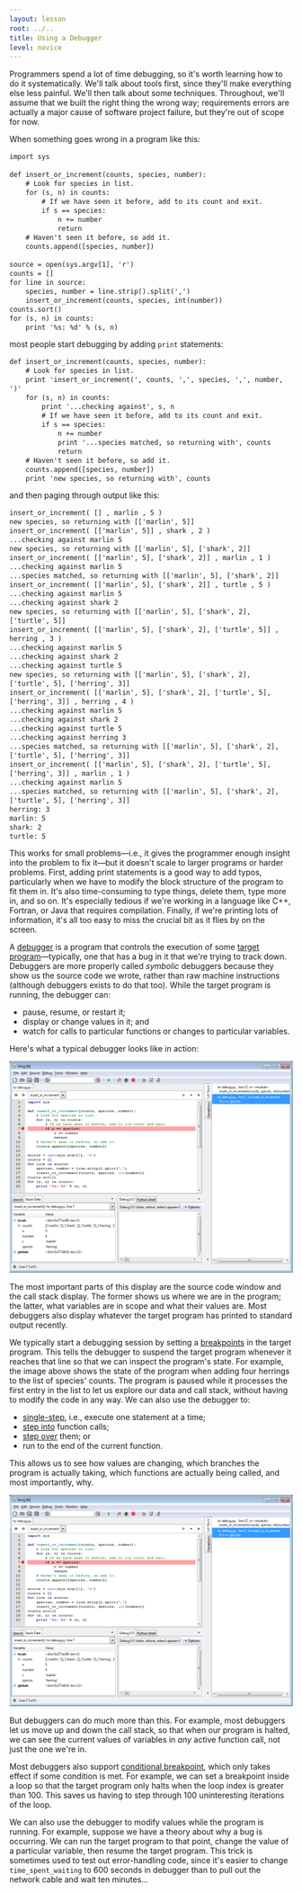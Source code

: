 ```yaml
---
layout: lesson
root: ../..
title: Using a Debugger
level: novice
---
```

Programmers spend a lot of time debugging,
so it's worth learning how to do it systematically.
We'll talk about tools first,
since they'll make everything else less painful.
We'll then talk about some techniques.
Throughout,
we'll assume that we built the right thing the wrong way;
requirements errors are actually a major cause of software project failure,
but they're out of scope for now.

When something goes wrong in a program like this:

~~~
import sys

def insert_or_increment(counts, species, number):
    # Look for species in list.
    for (s, n) in counts:
        # If we have seen it before, add to its count and exit.
        if s == species:
            n += number
            return
    # Haven't seen it before, so add it.
    counts.append([species, number])

source = open(sys.argv[1], 'r')
counts = []
for line in source:
    species, number = line.strip().split(',')
    insert_or_increment(counts, species, int(number))
counts.sort()
for (s, n) in counts:
    print '%s: %d' % (s, n)
~~~

most people start debugging by adding `print` statements:

~~~
def insert_or_increment(counts, species, number):
    # Look for species in list.
    print 'insert_or_increment(', counts, ',', species, ',', number, ')'
    for (s, n) in counts:
        print '...checking against', s, n
        # If we have seen it before, add to its count and exit.
        if s == species:
            n += number
            print '...species matched, so returning with', counts
            return
    # Haven't seen it before, so add it.
    counts.append([species, number])
    print 'new species, so returning with', counts
~~~

and then paging through output like this:

~~~
insert_or_increment( [] , marlin , 5 )
new species, so returning with [['marlin', 5]]
insert_or_increment( [['marlin', 5]] , shark , 2 )
...checking against marlin 5
new species, so returning with [['marlin', 5], ['shark', 2]]
insert_or_increment( [['marlin', 5], ['shark', 2]] , marlin , 1 )
...checking against marlin 5
...species matched, so returning with [['marlin', 5], ['shark', 2]]
insert_or_increment( [['marlin', 5], ['shark', 2]] , turtle , 5 )
...checking against marlin 5
...checking against shark 2
new species, so returning with [['marlin', 5], ['shark', 2], ['turtle', 5]]
insert_or_increment( [['marlin', 5], ['shark', 2], ['turtle', 5]] , herring , 3 )
...checking against marlin 5
...checking against shark 2
...checking against turtle 5
new species, so returning with [['marlin', 5], ['shark', 2], ['turtle', 5], ['herring', 3]]
insert_or_increment( [['marlin', 5], ['shark', 2], ['turtle', 5], ['herring', 3]] , herring , 4 )
...checking against marlin 5
...checking against shark 2
...checking against turtle 5
...checking against herring 3
...species matched, so returning with [['marlin', 5], ['shark', 2], ['turtle', 5], ['herring', 3]]
insert_or_increment( [['marlin', 5], ['shark', 2], ['turtle', 5], ['herring', 3]] , marlin , 1 )
...checking against marlin 5
...species matched, so returning with [['marlin', 5], ['shark', 2], ['turtle', 5], ['herring', 3]]
herring: 3
marlin: 5
shark: 2
turtle: 5
~~~

This works for small problems&mdash;i.e.,
it gives the programmer enough insight into the problem to fix it&mdash;but
it doesn't scale to larger programs or harder problems.
First,
adding print statements is a good way to add typos,
particularly when we have to modify the block structure of the program
to fit them in.
It's also time-consuming to type things,
delete them,
type more in,
and so on.
It's especially tedious if we're working in a language like C++, Fortran, or Java
that requires compilation.
Finally,
if we're printing lots of information,
it's all too easy to miss the crucial bit as it flies by on the screen.

A [debugger](../gloss.html#debugger) is
a program that controls the execution of some
[target program](../gloss.html#target-program)&mdash;typically,
one that has a bug in it that we're trying to track down.
Debuggers are more properly called *symbolic* debuggers
because they show us the source code we wrote,
rather than raw machine instructions
(although debuggers exists to do that too).
While the target program is running,
the debugger can:

*   pause, resume, or restart it;
*   display or change values in it; and
*   watch for calls to particular functions or changes to particular variables.

Here's what a typical debugger looks like in action:

<img src="extras/novice/img/debugger-screenshot.png" alt="Debugger in Action" />

The most important parts of this display are
the source code window and the call stack display.
The former shows us where we are in the program;
the latter,
what variables are in scope and what their values are.
Most debuggers also display whatever the target program has printed to standard output recently.

We typically start a debugging session by setting
a [breakpoints](../gloss.html#breakpoint) in the target program.
This tells the debugger to suspend the target program whenever it reaches that line
so that we can inspect the program's state.
For example,
the image above shows the state of the program
when adding four herrings to the list of species' counts.
The program is paused while it processes the first entry in the list
to let us explore our data and call stack,
without having to modify the code in any way.
We can also use the debugger to:

*   [single-step](../gloss.html#single-step),
    i.e., execute one statement at a time;
*   [step into](../gloss.html#step-into) function calls;
*   [step over](../gloss.html#step-over) them; or
*   run to the end of the current function.

This allows us to see how values are changing,
which branches the program is actually taking,
which functions are actually being called,
and most importantly,
why.

<img src="extras/novice/img/debugger-screenshot.png" alt="A Debugger in Action" />

But debuggers can do much more than this.
For example,
most debuggers let us move up and down the call stack,
so that when our program is halted,
we can see the current values of variables in *any* active function call,
not just the one we're in.

Most debuggers also support
[conditional breakpoint](../gloss.html#conditional-breakpoint),
which only takes effect if some condition is met.
For example,
we can set a breakpoint inside a loop so that the target program only halts
when the loop index is greater than 100.
This saves us having to step through 100 uninteresting iterations of the loop.

We can also use the debugger to modify values while the program is running.
For example,
suppose we have a theory about why a bug is occurring.
We can run the target program to that point,
change the value of a particular variable,
then resume the target program.
This trick is sometimes used to test out error-handling code,
since it's easier to change `time_spent_waiting` to 600 seconds in debugger
than to pull out the network cable and wait ten minutes&hellip;
